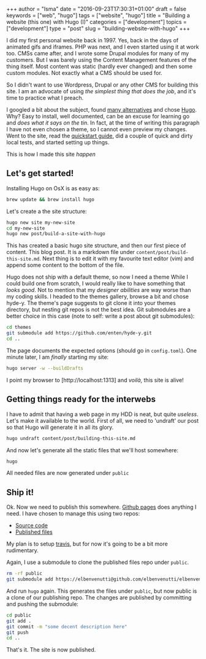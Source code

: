 +++
author = "Isma"
date = "2016-09-23T17:30:31+01:00"
draft = false
keywords = ["web", "hugo"]
tags = ["website", "hugo"]
title = "Building a website (this one) with Hugo (I)"
categories = ["development"]
topics = ["development"]
type = "post"
slug = "building-website-with-hugo"
+++

I did my first personal website back in 1997.
Yes, back in the days of animated gifs and iframes. PHP was next, and I even started using it at work too.
CMSs came after, and I wrote some Drupal modules for many of my customers.
But I was barely using the Content Management features of the thing itself.
Most content was static (hardly ever changed) and then some custom modules.
Not exactly what a CMS should be used for.

So I didn't want to use Wordpress, Drupal or any other CMS for building this site.
I am an advocate of using *the simplest thing that does the job*, and it's time to practice what I preach.

I googled a bit about the subject, found [many alternatives](https://www.staticgen.com/) and chose [Hugo](http://gohugo.io).
Why? Easy to install, well documented, can be an excuse for learning go and _does what it says on the tin_.
In fact, at the time of writing this paragraph I have not even chosen a theme, so I cannot even preview my changes.
Went to the site, read the [quickstart guide](https://gohugo.io/overview/quickstart/), did a couple of quick and dirty local tests, and started setting up things.

This is how I made this site _happen_

## Let's get started!

Installing Hugo on OsX is as easy as:
```sh
brew update && brew install hugo
```

Let's create a the site structure:
```sh
hugo new site my-new-site
cd my-new-site
hugo new post/build-a-site-with-hugo
```

This has created a basic hugo site structure, and then our first piece of content. This blog post.
It is a markdown file under ``content/post/build-this-site.md``.
Next thing is to edit it with my favourite text editor (vim) and append some content to the bottom of the file.

Hugo does not ship with a default theme, so now  I need a theme
While I could build one from scratch, I would really like to have something that *looks good*.
Not to mention that my _designer abilities_ are way worse than my coding skills.
I headed to the themes gallery, browse a bit and chose hyde-y.
The theme's page suggests to git clone it into your themes directory, but nesting git repos is not the best idea.
Git submodules are a better choice in this case (note to self: write a post about git submodules):

```sh
cd themes
git submodule add https://github.com/enten/hyde-y.git
cd ..
```

The page documents the expected options (should go in ``config.toml``). One minute later, I am _finally_ starting my site:

```sh
hugo server -w --buildDrafts
```

I point my browser to [http://localhost:1313] and _voilà_, this site is alive!

## Getting things ready for the interwebs

I have to admit that having a web page in my HDD is neat, but quite _useless_. Let's make it available to the world.
First of all, we need to 'undraft' our post so that Hugo will generate it in all its glory.

```sh
hugo undraft content/post/building-this-site.md
```

And now let's generate all the static files that we'll host somewhere:

```sh
hugo
```

All needed files are now generated under ``public``

## Ship it!

Ok. Now we need to publish this somewhere.
[Github pages](https://pages.github.com/) does anything I need.
I have chosen to manage this using two repos:

* [Source code](https://github.com/elbenvenutti/elbenvenutti-hugo)
* [Published files](https://github.com/elbenvenutti/elbenvenutti.github.io)

My plan is to setup [travis](https://travis-ci.com/), but for now it's going to be a bit more rudimentary.

Again, I use a submodule to clone the published files repo under ``public``.
```sh
rm -rf public
git submodule add https://elbenvenutti@github.com/elbenvenutti/elbenvenutti.github.io public
```

And run ``hugo`` again. This generates the files under ``public``, but now public is a clone of our publishing repo.
The changes are published by committing and pushing the submodule:
```sh
cd public
git add .
git commit -m "some decent description here"
git push
cd ..
```

That's it. The site is now published.
